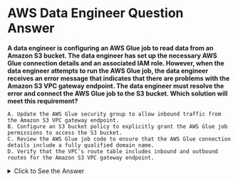 # AWS Data Engineer Question Answer

**A data engineer is configuring an AWS Glue job to read data from an Amazon S3 bucket. The data engineer has set up the necessary AWS Glue connection details and an associated IAM role. However, when the data engineer attempts to run the AWS Glue job, the data engineer receives an error message that indicates that there are problems with the Amazon S3 VPC gateway endpoint.
The data engineer must resolve the error and connect the AWS Glue job to the S3 bucket.
Which solution will meet this requirement?**

```
A. Update the AWS Glue security group to allow inbound traffic from the Amazon S3 VPC gateway endpoint.
B. Configure an S3 bucket policy to explicitly grant the AWS Glue job permissions to access the S3 bucket.
C. Review the AWS Glue job code to ensure that the AWS Glue connection details include a fully qualified domain name.
D. Verify that the VPC's route table includes inbound and outbound routes for the Amazon S3 VPC gateway endpoint.
```
<details>
  <summary>Click to See the Answer</summary>

✅ **Correct Answer: D – Verify Route Table Configuration**  

**Reason:**  
- VPC **gateway endpoints require proper route table entries** to function.  
- Route tables **must include S3 prefix lists** to direct traffic correctly.  
- Ensures **inbound & outbound routing** for S3 access via the gateway endpoint.  

</details>
